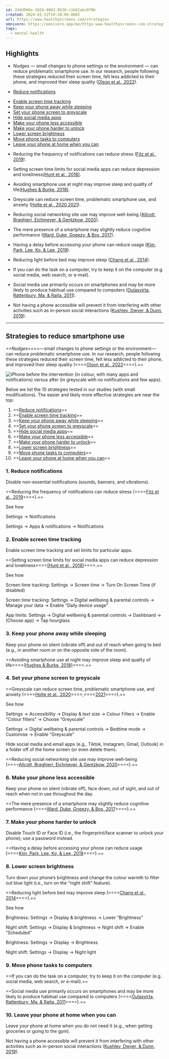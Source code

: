 ```yaml
---
id: 24dd966e-102d-4063-8538-c1b62abc870b
created: 2024-01-12T10:18:09.000Z
url: https://www.healthyscreens.com/strategies
omnivore: https://omnivore.app/me/https-www-healthyscreens-com-strategies-18cf9a66d4c
tags:
  - mental-health
---
```


## Highlights

- _Nudges_ — small changes to phone settings or the environment — can reduce problematic smartphone use. In our research, people following these strategies reduced their screen time, felt less addicted to their phone, and improved their sleep quality ([Olson et al., 2022](https://doi.org/10.1007/s11469-022-00826-w)). 

- [Reduce notifications](#notifications)
* [Enable screen time tracking](#screentime)
* [Keep your phone away while sleeping](#sleep)
* [Set your phone screen to greyscale](#greyscale)
* [Hide social media apps](#social)
* [Make your phone less accessible](#accessible)
* [Make your phone harder to unlock](#unlock)
* [Lower screen brightness](#brightness)
* [Move phone tasks to computers](#computer)
* [Leave your phone at home when you can](#home) 

- Reducing the frequency of notifications can reduce stress ([Fitz et al., 2019](https://doi.org/10.1016%2Fj.chb.2019.07.016)). 

- Setting screen time limits for social media apps can reduce depression and loneliness[(Hunt et al., 2018)](https://doi.org/10.1521%2Fjscp.2018.37.10.751). 

- Avoiding smartphone use at night may improve sleep and quality of life[(Hughes & Burke, 2018)](https://doi.org/10.1016/j.chb.2018.03.047). 

- Greyscale can reduce screen time, problematic smartphone use, and anxiety ([Holte et al., 2020](https://doi.org/10.1080%2F03623319.2020.1737461),[2021](https://doi.org/10.1007%2Fs12144-021-02020-y)). 

- Reducing social networking site use may improve well-being ([Allcott, Braghieri, Eichmeyer, & Gentzkow, 2020](https://doi.org/10.1257%2Faer.20190658)). 

- The mere presence of a smartphone may slightly reduce cognitive performance ([Ward, Duke, Gneezy, & Bos, 2017](https://doi.org/10.1086%2F691462)). 

- Having a delay before accessing your phone can reduce usage ([Kim, Park, Lee, Ko, & Lee, 2019](https://doi.org/10.1145%2F3290605.3300927)). 

- Reducing light before bed may improve sleep ([Chang et al., 2014](https://doi.org/10.1073%2Fpnas.1418490112)). 

- If you can do the task on a computer, try to keep it on the computer (e.g. social media, web search, or e-mail). 

- Social media use primarily occurs on smartphones and may be more likely to produce habitual use compared to computers ([Oulasvirta, Rattenbury, Ma, & Raita, 2011](https://doi.org/10.1007%2Fs00779-011-0412-2)). 

- Not having a phone accessible will prevent it from interfering with other activities such as in-person social interactions ([Kushlev, Dwyer, & Dunn, 2019](https://doi.org/10.1177%2F0963721419847200)). 

---

## Strategies to reduce smartphone use

_==Nudges==_==— small changes to phone settings
or the environment — can reduce problematic smartphone use.
In our research,
people following these strategies
reduced their screen time,
felt less addicted to their phone,
and improved their sleep quality
(====[Olson et al., 2022](https://doi.org/10.1007/s11469-022-00826-w)====).==

![iPhone before the intervention (in colour, with many apps and notifications) versus after (in greyscale with no notifications and few apps).](https://proxy-prod.omnivore-image-cache.app/0x0,sVNsZC5ZiuMIwjL4ASYkpCGizxj7TEVA_X1mq95StvKw/https://www.healthyscreens.com/phone-before-after.webp) 

Below we list the 10 strategies tested in our studies (with small modifications). The easier and likely more effective strategies are near the top:

1. ==[Reduce notifications](#notifications)==
2. ==[Enable screen time tracking](#screentime)==
3. ==[Keep your phone away while sleeping](#sleep)==
4. ==[Set your phone screen to greyscale](#greyscale)==
5. ==[Hide social media apps](#social)==
6. ==[Make your phone less accessible](#accessible)==
7. ==[Make your phone harder to unlock](#unlock)==
8. ==[Lower screen brightness](#brightness)==
9. ==[Move phone tasks to computers](#computer)==
10. ==[Leave your phone at home when you can](#home)==

### 1\. Reduce notifications

Disable non-essential notifications (sounds, banners, and vibrations).

==Reducing the frequency of notifications
can reduce stress
(====[Fitz et al., 2019](https://doi.org/10.1016%2Fj.chb.2019.07.016)====).==

See how 

Settings → Notifications

Settings → Apps & notifications → Notifications

### 2\. Enable screen time tracking

Enable screen time tracking and set limits for particular apps.

==Setting screen time limits
for social media apps
can reduce depression and loneliness====[(Hunt et al., 2018)](https://doi.org/10.1521%2Fjscp.2018.37.10.751)====.==

See how 

Screen time tracking: Settings → Screen time → Turn On Screen Time (if disabled)

Screen time tracking: Settings → Digital wellbeing & parental controls → Manage your data → Enable “Daily device usage”

App limits: Settings → Digital wellbeing & parental controls → Dashboard → (Choose app) → Tap hourglass

### 3\. Keep your phone away while sleeping

Keep your phone on silent (vibrate off) and out of reach when going to bed (e.g., in another room or on the opposite side of the room).

==Avoiding smartphone use at night may improve sleep and quality of life====[(Hughes & Burke, 2018)](https://doi.org/10.1016/j.chb.2018.03.047)====.==

### 4\. Set your phone screen to greyscale

==Greyscale can
reduce screen time,
problematic smartphone use,
and anxiety
(====[Holte et al., 2020](https://doi.org/10.1080%2F03623319.2020.1737461)====,====[2021](https://doi.org/10.1007%2Fs12144-021-02020-y)====).==

See how 

Settings → Accessibility → Display & text size → Colour Filters → Enable “Colour filters” → Choose “Greyscale”

Settings → Digital wellbeing & parental controls → Bedtime mode → Customise → Enable “Greyscale”

Hide social media and email apps (e.g., Tiktok, Instagram, Gmail, Outlook) in a folder off of the home screen (or even delete them).

==Reducing social networking site use may improve well-being
(====[Allcott, Braghieri, Eichmeyer, & Gentzkow, 2020](https://doi.org/10.1257%2Faer.20190658)====).==

### 6\. Make your phone less accessible

Keep your phone on silent (vibrate off), face down, out of sight, and out of reach when not in use throughout the day.

==The mere presence of a smartphone
may slightly reduce cognitive performance
(====[Ward, Duke, Gneezy, & Bos, 2017](https://doi.org/10.1086%2F691462)====).==

### 7\. Make your phone harder to unlock

Disable Touch ID or Face ID (i.e., the fingerprint/face scanner to unlock your phone); use a password instead.

==Having a delay before accessing your phone can reduce usage
(====[Kim, Park, Lee, Ko, & Lee, 2019](https://doi.org/10.1145%2F3290605.3300927)====).==

### 8\. Lower screen brightness

Turn down your phone’s brightness and change the colour warmth to filter out blue light (i.e., turn on the “night shift” feature).

==Reducing light before bed may improve sleep
(====[Chang et al., 2014](https://doi.org/10.1073%2Fpnas.1418490112)====).==

See how 

Brightness: Settings → Display & brightness → Lower “Brightness”

Night shift: Settings → Display & brightness → Night shift → Enable “Scheduled”

Brightness: Settings → Display → Brightness

Night shift: Settings → Display → Night light

### 9\. Move phone tasks to computers

==If you can do the task on a computer,
try to keep it on the computer
(e.g. social media, web search, or e-mail).==

==Social media use primarily occurs on smartphones
and may be more likely to produce habitual use compared to computers
(====[Oulasvirta, Rattenbury, Ma, & Raita, 2011](https://doi.org/10.1007%2Fs00779-011-0412-2)====).==

### 10\. Leave your phone at home when you can

Leave your phone at home when you do not need it (e.g., when getting groceries or going to the gym).

Not having a phone accessible will prevent it from interfering with other activities such as in-person social interactions ([Kushlev, Dwyer, & Dunn, 2019](https://doi.org/10.1177%2F0963721419847200)).